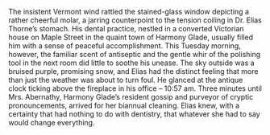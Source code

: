 The insistent Vermont wind rattled the stained-glass window depicting a rather cheerful molar, a jarring counterpoint to the tension coiling in Dr. Elias Thorne’s stomach.  His dental practice, nestled in a converted Victorian house on Maple Street in the quaint town of Harmony Glade, usually filled him with a sense of peaceful accomplishment.  This Tuesday morning, however, the familiar scent of antiseptic and the gentle whir of the polishing tool in the next room did little to soothe his unease.  The sky outside was a bruised purple, promising snow, and Elias had the distinct feeling that more than just the weather was about to turn foul.  He glanced at the antique clock ticking above the fireplace in his office – 10:57 am. Three minutes until Mrs. Abernathy, Harmony Glade’s resident gossip and purveyor of cryptic pronouncements, arrived for her biannual cleaning. Elias knew, with a certainty that had nothing to do with dentistry, that whatever she had to say would change everything.
